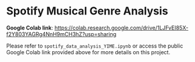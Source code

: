 # Spotify Musical Genre Analysis


<b>Google Colab link</b>: https://colab.research.google.com/drive/1LJFvEI85X-f2Y803YAGRg4NnH9mCH3hZ?usp=sharing


Please refer to ```spotify_data_analysis_YIME.ipynb``` or access the public Google Colab link provided above for more details on this project.  
